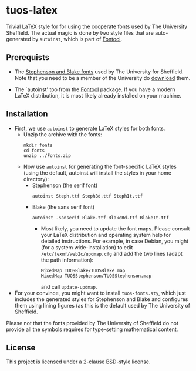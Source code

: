 # tuos-latex
Trivial LaTeX style for for using the cooperate fonts used by The
University Sheffield. The actual magic is done by two style files that
are auto-generated by `autoinst`, which is part of
[Fontool](https://www.ctan.org/tex-archive/fonts/utilities/fontools/).

## Prerequists 

* The
  [Stephenson and Blake fonts](https://www.shef.ac.uk/marketing/help-yourself/visual-identity/core-elements/fonts/blake-stephenson)
  used by The University for Sheffield. Note that you need to be a
  member of the University do
  [download](https://www.shef.ac.uk/marketing/help-yourself/visual-identity/downloads/fonts/download-stephenson-blake)
  them.

* The `autoinst' too from the
  [Fontool](https://www.ctan.org/tex-archive/fonts/utilities/fontools/)
  package. If you have a modern LaTeX distribution, it is most likely
  already installed on your machine. 


## Installation 
* First, we use `autoinst` to generate LaTeX styles
  for both fonts.
  * Unzip the archive with the fonts:
    ```
    mkdir fonts
    cd fonts 
    unzip ../Fonts.zip 
    ```
  * Now use `autoinst` for generating the font-specific LaTeX
    styles (using the default, autoinst will install the styles
    in your home directory):
    * Stephenson (the serif font) 
      ```
      autoinst Steph.ttf StephBd.ttf StephIt.ttf
      ```
    * Blake (the sans serif font) 
      ```
      autoinst -sanserif Blake.ttf BlakeBd.ttf BlakeIt.ttf 
      ```
      * Most likely, you need to update the font maps. Please consult
        your LaTeX distribution and operating system help for detailed
        instructions. For example, in case Debian, you might (for a
        system wide-installation) to edit
        `/etc/texmf/web2c/updmap.cfg` and add the two lines (adapt the
        path information):
        ```
        MixedMap TUOSBlake/TUOSBlake.map
        MixedMap TUOSStephenson/TUOSStephenson.map
        ```
        and call `update-updmap`.
* For your convince, you might want to install `tuos-fonts.sty`, which
  just includes the generated styles for Stephenson and Blake and
  configures them using lining figures (as this is the default used by
  The University of Sheffield.

Please not that the fonts provided by The University of Sheffield do
not provide all the symbols requires for type-setting mathematical
content.

## License
This project is licensed under a 2-clause BSD-style license.

